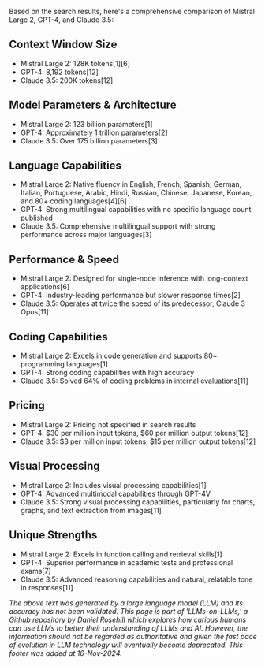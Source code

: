Based on the search results, here's a comprehensive comparison of Mistral Large 2, GPT-4, and Claude 3.5:

## Context Window Size

- Mistral Large 2: 128K tokens\[1]\[6]
- GPT-4: 8,192 tokens\[12]
- Claude 3.5: 200K tokens\[12]

## Model Parameters & Architecture

- Mistral Large 2: 123 billion parameters\[1]
- GPT-4: Approximately 1 trillion parameters\[2]
- Claude 3.5: Over 175 billion parameters\[3]

## Language Capabilities

- Mistral Large 2: Native fluency in English, French, Spanish, German, Italian, Portuguese, Arabic, Hindi, Russian, Chinese, Japanese, Korean, and 80+ coding languages\[4]\[6]
- GPT-4: Strong multilingual capabilities with no specific language count published
- Claude 3.5: Comprehensive multilingual support with strong performance across major languages\[3]

## Performance & Speed

- Mistral Large 2: Designed for single-node inference with long-context applications\[6]
- GPT-4: Industry-leading performance but slower response times\[2]
- Claude 3.5: Operates at twice the speed of its predecessor, Claude 3 Opus\[11]

## Coding Capabilities

- Mistral Large 2: Excels in code generation and supports 80+ programming languages\[1]
- GPT-4: Strong coding capabilities with high accuracy
- Claude 3.5: Solved 64% of coding problems in internal evaluations\[11]

## Pricing

- Mistral Large 2: Pricing not specified in search results
- GPT-4: $30 per million input tokens, $60 per million output tokens\[12]
- Claude 3.5: $3 per million input tokens, $15 per million output tokens\[12]

## Visual Processing

- Mistral Large 2: Includes visual processing capabilities\[1]
- GPT-4: Advanced multimodal capabilities through GPT-4V
- Claude 3.5: Strong visual processing capabilities, particularly for charts, graphs, and text extraction from images\[11]

## Unique Strengths

- Mistral Large 2: Excels in function calling and retrieval skills\[1]
- GPT-4: Superior performance in academic tests and professional exams\[7]
- Claude 3.5: Advanced reasoning capabilities and natural, relatable tone in responses\[11]

&#x20;

*The above text was generated by a large language model (LLM) and its accuracy has not been validated. This page is part of 'LLMs-on-LLMs,' a Github repository by Daniel Rosehill which explores how curious humans can use LLMs to better their understanding of LLMs and AI. However, the information should not be regarded as authoritative and given the fast pace of evolution in LLM technology will eventually become deprecated. This footer was added at 16-Nov-2024.*


